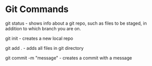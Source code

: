 # Git Commands

git status - shows info about a git repo, such as files to be staged, in addition to which branch you are on.

git init - creates a new local repo

git add . - adds all files in git directory

git commit -m "message" - creates a commit with a message


